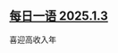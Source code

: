 <!--1735930349000-->
[每日一语 2025.1.3](https://chinadigitaltimes.net/chinese/714635.html)
------

<p>喜迎高收入年</p><p></p><p><img decoding="async" src="data:image/svg+xml,%3Csvg%20xmlns='http://www.w3.org/2000/svg'%20viewBox='0%200%200%200'%3E%3C/svg%3E" alt="" data-lazy-src="https://chinadigitaltimes.net/chinese/files/2025/01/2025.1.3.jpg"><noscript><img decoding="async" src="https://chinadigitaltimes.net/chinese/files/2025/01/2025.1.3.jpg" alt=""></noscript></p><div class="addtoany_share_save_container addtoany_content addtoany_content_bottom"><div class="a2a_kit a2a_kit_size_32 addtoany_list" data-a2a-url="https://chinadigitaltimes.net/chinese/714635.html" data-a2a-title="每日一语 2025.1.3"><a class="a2a_button_facebook" href="https://www.addtoany.com/add_to/facebook?linkurl=https%3A%2F%2Fchinadigitaltimes.net%2Fchinese%2F714635.html&amp;linkname=%E6%AF%8F%E6%97%A5%E4%B8%80%E8%AF%AD%202025.1.3" title="Facebook" rel="nofollow noopener" target="_blank"></a><a class="a2a_button_twitter" href="https://www.addtoany.com/add_to/twitter?linkurl=https%3A%2F%2Fchinadigitaltimes.net%2Fchinese%2F714635.html&amp;linkname=%E6%AF%8F%E6%97%A5%E4%B8%80%E8%AF%AD%202025.1.3" title="Twitter" rel="nofollow noopener" target="_blank"></a><a class="a2a_button_telegram" href="https://www.addtoany.com/add_to/telegram?linkurl=https%3A%2F%2Fchinadigitaltimes.net%2Fchinese%2F714635.html&amp;linkname=%E6%AF%8F%E6%97%A5%E4%B8%80%E8%AF%AD%202025.1.3" title="Telegram" rel="nofollow noopener" target="_blank"></a><a class="a2a_button_reddit" href="https://www.addtoany.com/add_to/reddit?linkurl=https%3A%2F%2Fchinadigitaltimes.net%2Fchinese%2F714635.html&amp;linkname=%E6%AF%8F%E6%97%A5%E4%B8%80%E8%AF%AD%202025.1.3" title="Reddit" rel="nofollow noopener" target="_blank"></a><a class="a2a_button_whatsapp" href="https://www.addtoany.com/add_to/whatsapp?linkurl=https%3A%2F%2Fchinadigitaltimes.net%2Fchinese%2F714635.html&amp;linkname=%E6%AF%8F%E6%97%A5%E4%B8%80%E8%AF%AD%202025.1.3" title="WhatsApp" rel="nofollow noopener" target="_blank"></a><a class="a2a_button_email" href="https://www.addtoany.com/add_to/email?linkurl=https%3A%2F%2Fchinadigitaltimes.net%2Fchinese%2F714635.html&amp;linkname=%E6%AF%8F%E6%97%A5%E4%B8%80%E8%AF%AD%202025.1.3" title="Email" rel="nofollow noopener" target="_blank"></a><a class="a2a_button_copy_link" href="https://www.addtoany.com/add_to/copy_link?linkurl=https%3A%2F%2Fchinadigitaltimes.net%2Fchinese%2F714635.html&amp;linkname=%E6%AF%8F%E6%97%A5%E4%B8%80%E8%AF%AD%202025.1.3" title="Copy Link" rel="nofollow noopener" target="_blank"></a><a class="a2a_dd addtoany_share_save addtoany_share" href="https://www.addtoany.com/share"></a></div></div>
